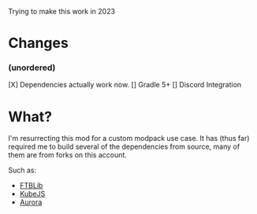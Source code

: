 Trying to make this work in 2023

# Changes
### (unordered)
[X] Dependencies actually work now.
[] Gradle 5+
[] Discord Integration

# What?
I'm resurrecting this mod for a custom modpack use case. It has (thus far) required me to build several of the dependencies from source, many of them are from forks on this account.

Such as:
* [FTBLib](https://github.com/Rushmore75/FTB-Library-Legacy)
* [KubeJS](https://github.com/Rushmore75/KubeJS)
* [Aurora](https://github.com/Rushmore75/Aurora)
